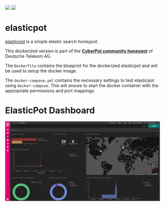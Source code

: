 [![](https://images.microbadger.com/badges/version/ghcr.io/telekom-security/elasticpot:1903.svg)](https://microbadger.com/images/ghcr.io/telekom-security/elasticpot:1903 "Get your own version badge on microbadger.com") [![](https://images.microbadger.com/badges/image/ghcr.io/telekom-security/elasticpot:1903.svg)](https://microbadger.com/images/ghcr.io/telekom-security/elasticpot:1903 "Get your own image badge on microbadger.com")

# elasticpot

[elasticpot](https://github.com/schmalle/ElasticPot) is a simple elastic search honeypot.

This dockerized version is part of the **[CyberPot community honeypot](http://telekom-security.github.io/)** of Deutsche Telekom AG.

The `Dockerfile` contains the blueprint for the dockerized elasticpot and will be used to setup the docker image.

The `docker-compose.yml` contains the necessary settings to test elasticpot using `docker-compose`. This will ensure to start the docker container with the appropriate permissions and port mappings.

# ElasticPot Dashboard

![ElasticPot Dashboard](doc/dashboard.png)
